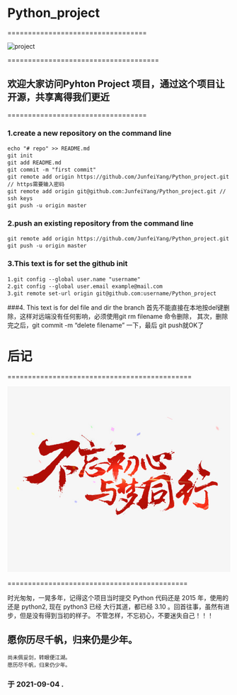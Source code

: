 # Python_project


==================================

![project](image/cat.JPEG)

=====================================
## 欢迎大家访问Pyhton Project 项目，通过这个项目让开源，共享离得我们更近  

==================================
### 1.create a new repository on the command line
	echo "# repo" >> README.md
	git init
	git add README.md
	git commit -m "first commit"
	git remote add origin https://github.com/JunfeiYang/Python_project.git // https需要输入密码
	git remote add origin git@github.com:JunfeiYang/Python_project.git // ssh keys 
	git push -u origin master
### 2.push an existing repository from the command line
	git remote add origin https://github.com/JunfeiYang/Python_project.git
	git push -u origin master
### 3.This text is for set the github init
	1.git config --global user.name "username"
	2.git config --global user.email example@mail.com
	3.git remote set-url origin git@github.com:username/Python_project
###4. This text is for del file and dir the branch
	首先不能直接在本地按del键删除，这样对远端没有任何影响，必须使用git rm filename 命令删除，
	其次，删除完之后，git commit -m “delete filename” 一下，最后 git push就OK了

# 后记

=============================================

![project](image/buwangchuxin.jpeg)

============================================
  
  时光匆匆，一晃多年，记得这个项目当时提交 Python 代码还是 2015 年，使用的还是 python2, 现在 python3 已经
大行其道，都已经 3.10 。回首往事，虽然有进步，但是没有得到当初的样子。 不管怎样，不忘初心，不要迷失自己！！！

## 愿你历尽千帆，归来仍是少年。
	尚未佩妥剑，转眼便江湖。
	愿历尽千帆，归来仍少年。

### 于 2021-09-04 .

